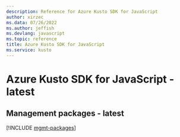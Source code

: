 ```yaml
---
description: Reference for Azure Kusto SDK for JavaScript
author: xirzec
ms.data: 07/26/2022
ms.author: jeffish
ms.devlang: javascript
ms.topic: reference
title: Azure Kusto SDK for JavaScript
ms.service: kusto
---
```

# Azure Kusto SDK for JavaScript - latest

## Management packages - latest
[!INCLUDE [mgmt-packages](kusto-mgmt-index.md)]